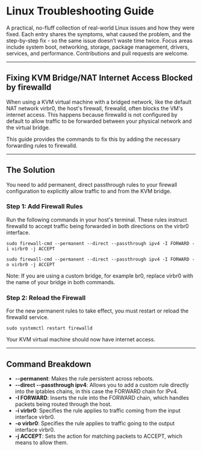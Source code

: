 # Linux Troubleshooting Guide

A practical, no-fluff collection of real-world Linux issues and how they were fixed. Each entry shares the symptoms, what caused the problem, and the step-by-step fix - so the same issue doesn’t waste time twice. Focus areas include system boot, networking, storage, package management, drivers, services, and performance. Contributions and pull requests are welcome.

---

## Fixing KVM Bridge/NAT Internet Access Blocked by firewalld

When using a KVM virtual machine with a bridged network, like the default NAT network virbr0, the host's firewall, firewalld, often blocks the VM's internet access. This happens because firewalld is not configured by default to allow traffic to be forwarded between your physical network and the virtual bridge.

This guide provides the commands to fix this by adding the necessary forwarding rules to firewalld.

---

## The Solution

You need to add permanent, direct passthrough rules to your firewall configuration to explicitly allow traffic to and from the KVM bridge.

### Step 1: Add Firewall Rules

Run the following commands in your host's terminal. These rules instruct firewalld to accept traffic being forwarded in both directions on the virbr0 interface.

`sudo firewall-cmd --permanent --direct --passthrough ipv4 -I FORWARD -i virbr0 -j ACCEPT`

`sudo firewall-cmd --permanent --direct --passthrough ipv4 -I FORWARD -o virbr0 -j ACCEPT`

Note: If you are using a custom bridge, for example br0, replace virbr0 with the name of your bridge in both commands.

### Step 2: Reload the Firewall

For the new permanent rules to take effect, you must restart or reload the firewalld service.

`sudo systemctl restart firewalld`

Your KVM virtual machine should now have internet access.

---

## Command Breakdown

* **--permanent**: Makes the rule persistent across reboots.
* **--direct --passthrough ipv4**: Allows you to add a custom rule directly into the iptables chains, in this case the FORWARD chain for IPv4.
* **-I FORWARD**: Inserts the rule into the FORWARD chain, which handles packets being routed through the host.
* **-i virbr0**: Specifies the rule applies to traffic coming from the input interface virbr0.
* **-o virbr0**: Specifies the rule applies to traffic going to the output interface virbr0.
* **-j ACCEPT**: Sets the action for matching packets to ACCEPT, which means to allow them.
